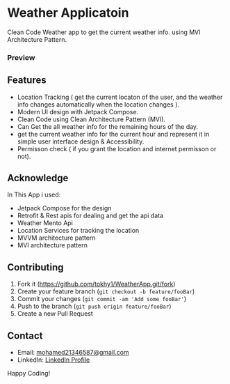 # Weather Applicatoin

Clean Code Weather app to get the current weather info. using MVI Architecture Pattern.


### Preview





## Features

- Location Tracking ( get the current locaton of the user, and the weather info changes automatically when the location changes ).
- Modern UI design with Jetpack Compose.
- Clean Code using Clean Architecture Pattern (MVI).
- Can Get the all weather info for the remaining hours of the day.
- get the current weather info for the current hour and represent it in simple user interface design & Accessibility.
- Permisson check ( if you grant the location and internet permisson or not).



## Acknowledge

In This App i used:
- Jetpack Compose for the design
- Retrofit & Rest apis for dealing and get the api data
- Weather Mento Api
- Location Services for tracking the location
- MVVM architecture pattern
- MVI architecture pattern




## Contributing

1. Fork it (<https://github.com/tokhy1/WeatherApp.git/fork>)
2. Create your feature branch (`git checkout -b feature/fooBar`)
3. Commit your changes (`git commit -am 'Add some fooBar'`)
4. Push to the branch (`git push origin feature/fooBar`)
5. Create a new Pull Request


## Contact 
- Email: <mohamed21346587@gmail.com>
- LinkedIn: [LinkedIn Profile](https://www.linkedin.com/in/mohamed-ashraf-abd-elmoneam-409538246?lipi=urn%3Ali%3Apage%3Ad_flagship3_profile_view_base_contact_details%3BgLq%2BPh0QQX62Mwzt3ozQGQ%3D%3D)


Happy Coding!
